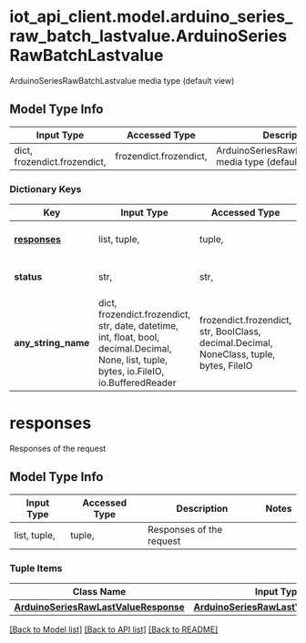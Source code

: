# iot_api_client.model.arduino_series_raw_batch_lastvalue.ArduinoSeriesRawBatchLastvalue

ArduinoSeriesRawBatchLastvalue media type (default view)

## Model Type Info
Input Type | Accessed Type | Description | Notes
------------ | ------------- | ------------- | -------------
dict, frozendict.frozendict,  | frozendict.frozendict,  | ArduinoSeriesRawBatchLastvalue media type (default view) | 

### Dictionary Keys
Key | Input Type | Accessed Type | Description | Notes
------------ | ------------- | ------------- | ------------- | -------------
**[responses](#responses)** | list, tuple,  | tuple,  | Responses of the request | 
**status** | str,  | str,  | Status of the response | 
**any_string_name** | dict, frozendict.frozendict, str, date, datetime, int, float, bool, decimal.Decimal, None, list, tuple, bytes, io.FileIO, io.BufferedReader | frozendict.frozendict, str, BoolClass, decimal.Decimal, NoneClass, tuple, bytes, FileIO | any string name can be used but the value must be the correct type | [optional]

# responses

Responses of the request

## Model Type Info
Input Type | Accessed Type | Description | Notes
------------ | ------------- | ------------- | -------------
list, tuple,  | tuple,  | Responses of the request | 

### Tuple Items
Class Name | Input Type | Accessed Type | Description | Notes
------------- | ------------- | ------------- | ------------- | -------------
[**ArduinoSeriesRawLastValueResponse**](ArduinoSeriesRawLastValueResponse.md) | [**ArduinoSeriesRawLastValueResponse**](ArduinoSeriesRawLastValueResponse.md) | [**ArduinoSeriesRawLastValueResponse**](ArduinoSeriesRawLastValueResponse.md) |  | 

[[Back to Model list]](../../README.md#documentation-for-models) [[Back to API list]](../../README.md#documentation-for-api-endpoints) [[Back to README]](../../README.md)

